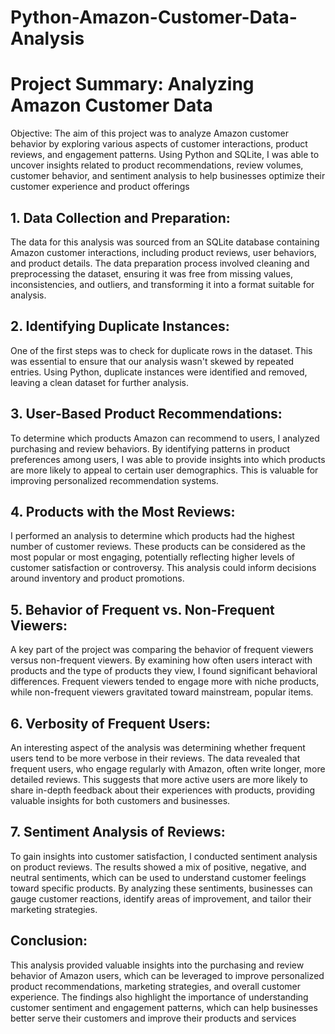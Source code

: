 # Python-Amazon-Customer-Data-Analysis
# Project Summary: Analyzing Amazon Customer Data
Objective: The aim of this project was to analyze Amazon customer behavior by exploring various aspects of customer interactions, product reviews, and engagement patterns. Using Python and SQLite, I was able to uncover insights related to product recommendations, review volumes, customer behavior, and sentiment analysis to help businesses optimize their customer experience and product offerings
## 1. Data Collection and Preparation: 
The data for this analysis was sourced from an SQLite database containing Amazon customer interactions, including product reviews, user behaviors, and product details. The data preparation process involved cleaning and preprocessing the dataset, ensuring it was free from missing values, inconsistencies, and outliers, and transforming it into a format suitable for analysis.

## 2. Identifying Duplicate Instances: 
One of the first steps was to check for duplicate rows in the dataset. This was essential to ensure that our analysis wasn't skewed by repeated entries. Using Python, duplicate instances were identified and removed, leaving a clean dataset for further analysis.

## 3. User-Based Product Recommendations: 
To determine which products Amazon can recommend to users, I analyzed purchasing and review behaviors. By identifying patterns in product preferences among users, I was able to provide insights into which products are more likely to appeal to certain user demographics. This is valuable for improving personalized recommendation systems.

## 4. Products with the Most Reviews:
I performed an analysis to determine which products had the highest number of customer reviews. These products can be considered as the most popular or most engaging, potentially reflecting higher levels of customer satisfaction or controversy. This analysis could inform decisions around inventory and product promotions.

## 5. Behavior of Frequent vs. Non-Frequent Viewers: 
A key part of the project was comparing the behavior of frequent viewers versus non-frequent viewers. By examining how often users interact with products and the type of products they view, I found significant behavioral differences. Frequent viewers tended to engage more with niche products, while non-frequent viewers gravitated toward mainstream, popular items.

## 6. Verbosity of Frequent Users: 
An interesting aspect of the analysis was determining whether frequent users tend to be more verbose in their reviews. The data revealed that frequent users, who engage regularly with Amazon, often write longer, more detailed reviews. This suggests that more active users are more likely to share in-depth feedback about their experiences with products, providing valuable insights for both customers and businesses.

## 7. Sentiment Analysis of Reviews: 
To gain insights into customer satisfaction, I conducted sentiment analysis on product reviews. The results showed a mix of positive, negative, and neutral sentiments, which can be used to understand customer feelings toward specific products. By analyzing these sentiments, businesses can gauge customer reactions, identify areas of improvement, and tailor their marketing strategies.

## Conclusion:
This analysis provided valuable insights into the purchasing and review behavior of Amazon users, which can be leveraged to improve personalized product recommendations, marketing strategies, and overall customer experience. The findings also highlight the importance of understanding customer sentiment and engagement patterns, which can help businesses better serve their customers and improve their products and services
